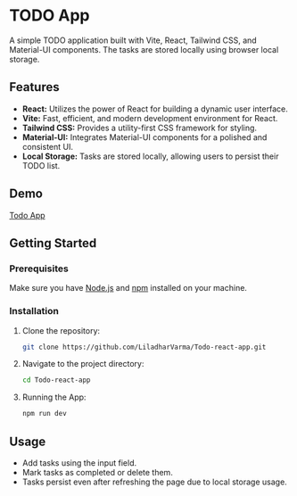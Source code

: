 #  TODO App

A simple TODO application built with Vite, React, Tailwind CSS, and Material-UI components. The tasks are stored locally using browser local storage.

## Features

- **React:** Utilizes the power of React for building a dynamic user interface.
- **Vite:** Fast, efficient, and modern development environment for React.
- **Tailwind CSS:** Provides a utility-first CSS framework for styling.
- **Material-UI:** Integrates Material-UI components for a polished and consistent UI.
- **Local Storage:** Tasks are stored locally, allowing users to persist their TODO list.

## Demo
[Todo App](https://myportfolio1292-react.netlify.app/)

## Getting Started

### Prerequisites

Make sure you have [Node.js](https://nodejs.org/) and [npm](https://www.npmjs.com/) installed on your machine.

### Installation

1. Clone the repository:

   ```bash
   git clone https://github.com/LiladharVarma/Todo-react-app.git


2. Navigate to the project directory:

   ```bash
   cd Todo-react-app

3. Running the App:

   ```bash
   npm run dev


## Usage
- Add tasks using the input field.
- Mark tasks as completed or delete them.
- Tasks persist even after refreshing the page due to local storage usage.
